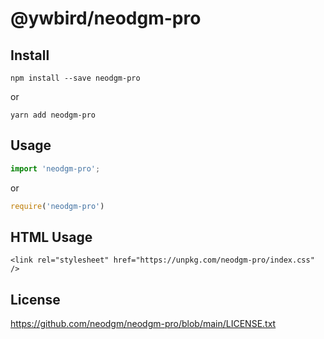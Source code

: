 # @ywbird/neodgm-pro

## Install

```
npm install --save neodgm-pro
```

or

```
yarn add neodgm-pro
```

## Usage

```js
import 'neodgm-pro';
```

or

```js
require('neodgm-pro')
```

## HTML Usage

```
<link rel="stylesheet" href="https://unpkg.com/neodgm-pro/index.css" />
```

## License

<https://github.com/neodgm/neodgm-pro/blob/main/LICENSE.txt>
